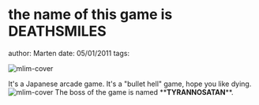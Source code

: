 # the name of this game is DEATHSMILES
author: Marten
date: 05/01/2011
tags: 

![mlim-cover](/content/images/deathsmiles_logo.jpg "idunno, I wouldn&#039;t say it&#039;s a GOOD metal-band logo...")

It's a Japanese arcade game.  It's a "bullet hell" game, hope you like dying.
![mlim-cover](/content/images/deathsmiles_gameplay_2.jpg "I think the boss is somewhere in that circle.")
The boss of the game is named \*\***TYRANNOSATAN**\*\*.
